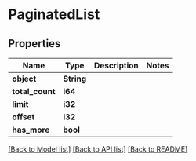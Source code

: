 # PaginatedList

## Properties

Name | Type | Description | Notes
------------ | ------------- | ------------- | -------------
**object** | **String** |  | 
**total_count** | **i64** |  | 
**limit** | **i32** |  | 
**offset** | **i32** |  | 
**has_more** | **bool** |  | 

[[Back to Model list]](../README.md#documentation-for-models) [[Back to API list]](../README.md#documentation-for-api-endpoints) [[Back to README]](../README.md)


